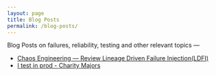 ```yaml
---
layout: page
title: Blog Posts
permalink: /blog-posts/
---
```


Blog Posts on failures, reliability, testing and other relevant topics —

- [Chaos Engineering — Review Lineage Driven Failure Injection(LDFI)](https://medium.com/becloudy/chaos-engineering-review-lineage-driven-failure-injection-ldfi-a1c831abe504)
- [I test in prod - Charity Majors](https://increment.com/testing/i-test-in-production/)
